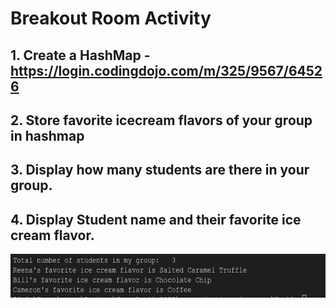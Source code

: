 # Breakout Room Activity

## 1. Create a HashMap - https://login.codingdojo.com/m/325/9567/64526
## 2. Store favorite icecream flavors of your group in hashmap
## 3. Display how many students are there in your group.
## 4. Display Student name and their favorite ice cream flavor. 

<img src="officehr.png"  height="70px">










